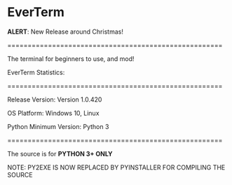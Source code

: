 # EverTerm

**ALERT**: New Release around Christmas!

=====================================================

The terminal for beginners to use, and mod!

EverTerm Statistics:

=====================================================


Release Version: Version 1.0.420

OS Platform: Windows 10, Linux

Python Minimum Version: Python 3

=====================================================

The source is for **PYTHON 3+ ONLY**

NOTE: PY2EXE IS NOW REPLACED BY PYINSTALLER FOR COMPILING THE SOURCE

